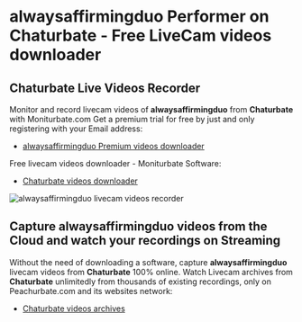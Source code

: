 # alwaysaffirmingduo Performer on Chaturbate - Free LiveCam videos downloader

## Chaturbate Live Videos Recorder

Monitor and record livecam videos of **alwaysaffirmingduo** from **Chaturbate** with Moniturbate.com
Get a premium trial for free by just and only registering with your Email address:
* [alwaysaffirmingduo Premium videos downloader](https://moniturbate.com/request-demo-licence-key.html)

Free livecam videos downloader - Moniturbate Software:
* [Chaturbate videos downloader](https://moniturbate.com/moniturbate-download-software.html)

![alwaysaffirmingduo livecam videos recorder](https://peachurnet.com/templates/moniturbate-software.png)


## Capture alwaysaffirmingduo videos from the Cloud and watch your recordings on Streaming

Without the need of downloading a software, capture **alwaysaffirmingduo** livecam videos from **Chaturbate** 100% online.
Watch Livecam archives from **Chaturbate** unlimitedly from thousands of existing recordings, only on Peachurbate.com and its websites network:
* [Chaturbate videos archives](https://peachurnet.com/)